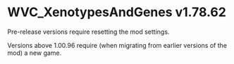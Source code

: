 # WVC_XenotypesAndGenes v1.78.62
 
Pre-release versions require resetting the mod settings.

Versions above 1.00.96 require (when migrating from earlier versions of the mod) a new game.